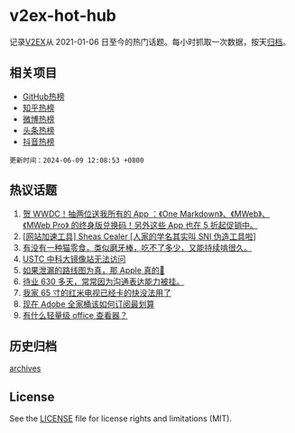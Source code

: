 # v2ex-hot-hub

 记录[V2EX](https://www.v2ex.com/)从 2021-01-06 日至今的热门话题。每小时抓取一次数据，按天[归档](archives)。
 
 ## 相关项目

- [GitHub热榜](https://github.com/snaildev/github-hot-hub)
- [知乎热榜](https://github.com/snaildev/zhihu-hot-hub)
- [微博热榜](https://github.com/snaildev/weibo-hot-hub)
- [头条热榜](https://github.com/snaildev/toutiao-hot-hub)
- [抖音热榜](https://github.com/snaildev/douyin-hot-hub)


 `更新时间：2024-06-09 12:08:53 +0800`

## 热议话题

1. [贺 WWDC！抽两位送我所有的 App ：《One Markdown》、《MWeb》、《MWeb Pro》 的终身版兑换码！另外这些 App 也在 5 折起促销中。](https://www.v2ex.com/t/1047951)
1. [[网站加速工具] Sheas Cealer [人家的学名其实叫 SNI 伪造工具啦]](https://www.v2ex.com/t/1047955)
1. [有没有一种猫零食，类似磨牙棒，吃不了多少，又能持续啃很久。](https://www.v2ex.com/t/1047904)
1. [USTC 中科大镜像站无法访问](https://www.v2ex.com/t/1047924)
1. [如果泄漏的路线图为真，那 Apple 真的💊](https://www.v2ex.com/t/1048018)
1. [待业 630 多天，常常因为沟通表达能力被挂。](https://www.v2ex.com/t/1047902)
1. [我家 65 寸的红米电视已经卡的快没法用了](https://www.v2ex.com/t/1048008)
1. [现在 Adobe 全家桶该如何订阅最划算](https://www.v2ex.com/t/1047914)
1. [有什么轻量级 office 查看器？](https://www.v2ex.com/t/1047999)

## 历史归档

[archives](archives)

## License

See the [LICENSE](LICENSE) file for license rights and limitations (MIT).
